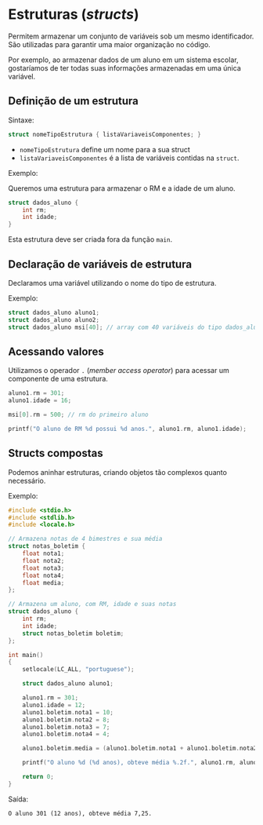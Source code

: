 # Estruturas (_structs_)

Permitem armazenar um conjunto de variáveis sob um mesmo identificador. São utilizadas para garantir uma maior organização no código.

Por exemplo, ao armazenar dados de um aluno em um sistema escolar, gostaríamos de ter todas suas informações armazenadas em uma única variável.

## Definição de um estrutura

Sintaxe:

```c
struct nomeTipoEstrutura { listaVariaveisComponentes; }
```

- `nomeTipoEstrutura` define um nome para a sua struct
- `listaVariaveisComponentes` é a lista de variáveis contidas na `struct`.

Exemplo:

Queremos uma estrutura para armazenar o RM e a idade de um aluno.

```c
struct dados_aluno {
    int rm;
    int idade;
}
```

Esta estrutura deve ser criada fora da função `main`.

## Declaração de variáveis de estrutura

Declaramos uma variável utilizando o nome do tipo de estrutura.

Exemplo:

```c
struct dados_aluno aluno1;
struct dados_aluno aluno2;
struct dados_aluno msi[40]; // array com 40 variáveis do tipo dados_aluno
```

## Acessando valores

Utilizamos o operador `.` (_member access operator_) para acessar um componente de uma estrutura.

```c
aluno1.rm = 301;
aluno1.idade = 16;

msi[0].rm = 500; // rm do primeiro aluno

printf("O aluno de RM %d possui %d anos.", aluno1.rm, aluno1.idade);
```

## Structs compostas

Podemos aninhar estruturas, criando objetos tão complexos quanto necessário.

Exemplo:

```c
#include <stdio.h>
#include <stdlib.h>
#include <locale.h>

// Armazena notas de 4 bimestres e sua média
struct notas_boletim {
    float nota1;
    float nota2;
    float nota3;
    float nota4;
    float media;
};

// Armazena um aluno, com RM, idade e suas notas
struct dados_aluno {
    int rm;
    int idade;
    struct notas_boletim boletim;
};

int main()
{
    setlocale(LC_ALL, "portuguese");

    struct dados_aluno aluno1;

    aluno1.rm = 301;
    aluno1.idade = 12;
    aluno1.boletim.nota1 = 10;
    aluno1.boletim.nota2 = 8;
    aluno1.boletim.nota3 = 7;
    aluno1.boletim.nota4 = 4;

    aluno1.boletim.media = (aluno1.boletim.nota1 + aluno1.boletim.nota2 + aluno1.boletim.nota3 + aluno1.boletim.nota4) / 4;

    printf("O aluno %d (%d anos), obteve média %.2f.", aluno1.rm, aluno1.idade, aluno1.boletim.media);

    return 0;
}
```

Saída:

```
O aluno 301 (12 anos), obteve média 7,25.
```